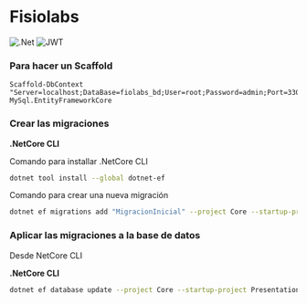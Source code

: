 # Fisiolabs

![.Net](https://img.shields.io/badge/.NET-5C2D91?style=for-the-badge&logo=.net&logoColor=white)
![JWT](https://img.shields.io/badge/JWT-black?style=for-the-badge&logo=JSON%20web%20tokens)

### Para hacer un Scaffold

```
Scaffold-DbContext "Server=localhost;DataBase=fiolabs_bd;User=root;Password=admin;Port=3306;" MySql.EntityFrameworkCore
```

### Crear las migraciones

**.NetCore CLI**

Comando para installar .NetCore CLI

```bash
dotnet tool install --global dotnet-ef
```

Comando para crear una nueva migración

```bash
dotnet ef migrations add "MigracionInicial" --project Core --startup-project Presentation --output-dir Infraestructure\Persistance\Migrations
```

### Aplicar las migraciones a la base de datos

Desde NetCore CLI

**.NetCore CLI**
```bash
dotnet ef database update --project Core --startup-project Presentation
```
